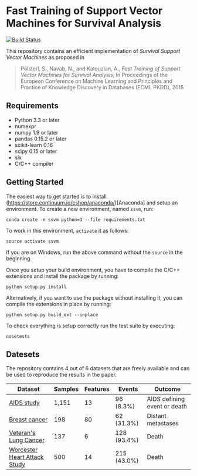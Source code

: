 # Fast Training of Support Vector Machines for Survival Analysis

[![Build Status](https://travis-ci.org/tum-camp/survival-support-vector-machine.svg)](https://travis-ci.org/tum-camp/survival-support-vector-machine)

This repository contains an efficient implementation of *Survival Support
Vector Machines* as proposed in

> Pölsterl, S., Navab, N., and Katouzian, A.,
> *Fast Training of Support Vector Machines for Survival Analysis*,
> In Proceedings of the European Conference on Machine Learning and
> Principles and Practice of Knowledge Discovery in Databases (ECML PKDD), 2015

## Requirements

- Python 3.3 or later
- numexpr
- numpy 1.9 or later
- pandas 0.15.2 or later
- scikit-learn 0.16
- scipy 0.15 or later
- six
- C/C++ compiler

## Getting Started

The easiest way to get started is to install (https://store.continuum.io/cshop/anaconda/)[Anaconda]
and setup an environment. To create a new environment, named `ssvm`, run:

```
conda create -n ssvm python=3 --file requirements.txt
```

To work in this environment, ``activate`` it as follows:

```
source activate ssvm
```

If you are on Windows, run the above command without the ``source`` in the beginning.

Once you setup your build environment, you have to compile the C/C++
extensions and install the package by running:

```
python setup.py install
```

Alternatively, if you want to use the package without installing it,
you can compile the extensions in place by running:

```
python setup.py build_ext --inplace
```

To check everything is setup correctly run the test suite by executing:

```
nosetests
```


## Datesets

The repository contains 4 out of 6 datasets that are freely available and can
be used to reproduce the results in the paper.

| Dataset | Samples | Features | Events | Outcome |
| ------- | ------- | -------- | ------ | ------- |
| [AIDS study][Hosmer2008] | 1,151 | 13 | 96 (8.3%) | AIDS defining event or death |
| [Breast cancer][Desmedt2007] | 198 | 80 | 62 (31.3%) | Distant metastases |
| [Veteran's Lung Cancer][Kalbfleisch2008] | 137 | 6 | 128 (93.4%) | Death |
| [Worcester Heart Attack Study][Hosmer2008] | 500 | 14 | 215 (43.0%) | Death|



[Desmedt2007]: http://dx.doi.org/10.1158/1078-0432.CCR-06-2765 "Desmedt, C., Piette, F., Loi et al.: Strong Time Dependence of the 76-Gene Prognostic Signature for Node-Negative Breast Cancer Patients in the TRANSBIG Multicenter Independent Validation Series. Clin. Cancer Res. 13(11), 3207–14 (2007)"

[Hosmer2008]: http://www.wiley.com/WileyCDA/WileyTitle/productCd-0471754994.html "Hosmer, D., Lemeshow, S., May, S.: Applied Survival Analysis: Regression Modeling of Time to Event Data. John Wiley & Sons, Inc. (2008)"

[Kalbfleisch2008]: http://www.wiley.com/WileyCDA/WileyTitle/productCd-047136357X.html "Kalbfleisch, J.D., Prentice, R.L.: The Statistical Analysis of Failure Time Data. John Wiley & Sons, Inc. (2002)"
